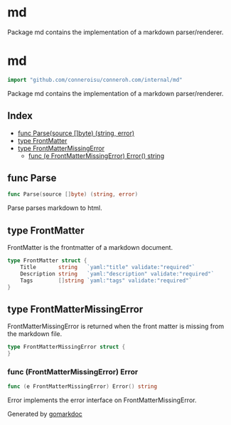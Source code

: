 
# md

Package md contains the implementation of a markdown parser/renderer.

<!-- gomarkdoc:embed:start -->

<!-- Code generated by gomarkdoc. DO NOT EDIT -->

# md

```go
import "github.com/conneroisu/conneroh.com/internal/md"
```

Package md contains the implementation of a markdown parser/renderer.

## Index

- [func Parse\(source \[\]byte\) \(string, error\)](<#Parse>)
- [type FrontMatter](<#FrontMatter>)
- [type FrontMatterMissingError](<#FrontMatterMissingError>)
  - [func \(e FrontMatterMissingError\) Error\(\) string](<#FrontMatterMissingError.Error>)


<a name="Parse"></a>
## func Parse

```go
func Parse(source []byte) (string, error)
```

Parse parses markdown to html.

<a name="FrontMatter"></a>
## type FrontMatter

FrontMatter is the frontmatter of a markdown document.

```go
type FrontMatter struct {
    Title       string   `yaml:"title" validate:"required"`
    Description string   `yaml:"description" validate:"required"`
    Tags        []string `yaml:"tags" validate:"required"`
}
```

<a name="FrontMatterMissingError"></a>
## type FrontMatterMissingError

FrontMatterMissingError is returned when the front matter is missing from the markdown file.

```go
type FrontMatterMissingError struct {
}
```

<a name="FrontMatterMissingError.Error"></a>
### func \(FrontMatterMissingError\) Error

```go
func (e FrontMatterMissingError) Error() string
```

Error implements the error interface on FrontMatterMissingError.

Generated by [gomarkdoc](<https://github.com/princjef/gomarkdoc>)


<!-- gomarkdoc:embed:end -->
